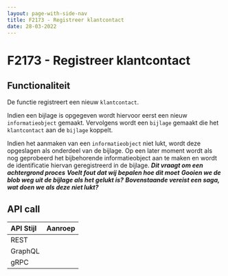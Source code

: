 ```yaml
---
layout: page-with-side-nav
title: F2173 - Registreer klantcontact
date: 28-03-2022
---
```


# F2173 - Registreer klantcontact

## Functionaliteit

De functie registreert een nieuw `klantcontact`.

Indien een bijlage is opgegeven wordt hiervoor eerst een nieuw `informatieobject` gemaakt.
Vervolgens wordt een `bijlage` gemaakt die het `klantcontact` aan de `bijlage` koppelt.

Indien het aanmaken van een `informatieobject` niet lukt, wordt deze opgeslagen als onderdeel van de bijlage. Op een later moment wordt als nog geprobeerd het bijbehorende informatieobject aan te maken en wordt de identificatie hiervan geregistreerd in de bijlage.
___Dit vraagt om een achtergrond proces___
___Voelt fout dat wij bepalen hoe dit moet___
___Gooien we de blob weg uit de bijlage als het gelukt is?___
___Bovenstaande vereist een saga, wat doen we als deze niet lukt?___

## API call

| API Stijl | Aanroep |
| :--- | :--- |
| REST | |
| GraphQL | |
| gRPC | |
